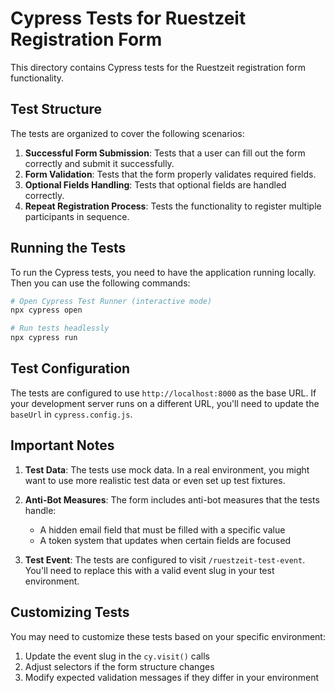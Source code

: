 # Cypress Tests for Ruestzeit Registration Form

This directory contains Cypress tests for the Ruestzeit registration form functionality.

## Test Structure

The tests are organized to cover the following scenarios:

1. **Successful Form Submission**: Tests that a user can fill out the form correctly and submit it successfully.
2. **Form Validation**: Tests that the form properly validates required fields.
3. **Optional Fields Handling**: Tests that optional fields are handled correctly.
4. **Repeat Registration Process**: Tests the functionality to register multiple participants in sequence.

## Running the Tests

To run the Cypress tests, you need to have the application running locally. Then you can use the following commands:

```bash
# Open Cypress Test Runner (interactive mode)
npx cypress open

# Run tests headlessly
npx cypress run
```

## Test Configuration

The tests are configured to use `http://localhost:8000` as the base URL. If your development server runs on a different URL, you'll need to update the `baseUrl` in `cypress.config.js`.

## Important Notes

1. **Test Data**: The tests use mock data. In a real environment, you might want to use more realistic test data or even set up test fixtures.

2. **Anti-Bot Measures**: The form includes anti-bot measures that the tests handle:
   - A hidden email field that must be filled with a specific value
   - A token system that updates when certain fields are focused

3. **Test Event**: The tests are configured to visit `/ruestzeit-test-event`. You'll need to replace this with a valid event slug in your test environment.

## Customizing Tests

You may need to customize these tests based on your specific environment:

1. Update the event slug in the `cy.visit()` calls
2. Adjust selectors if the form structure changes
3. Modify expected validation messages if they differ in your environment
